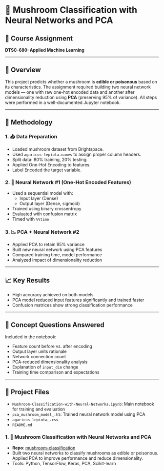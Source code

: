 # 🍄 Mushroom Classification with Neural Networks and PCA

## 📘 Course Assignment
**DTSC-680: Applied Machine Learning**  

---

## 📌 Overview
This project predicts whether a mushroom is **edible or poisonous** based on its characteristics. The assignment required building two neural network models — one with raw one-hot encoded data and another after dimensionality reduction using **PCA** (preserving 95% of variance). All steps were performed in a well-documented Jupyter notebook.

---

## 🧪 Methodology

### 1. 📥 Data Preparation
- Loaded mushroom dataset from Brightspace.
- Used `agaricus-lepiota.names` to assign proper column headers.
- Split data: 80% training, 20% testing.
- Applied One-Hot Encoding to features.
- Label Encoded the target variable.

### 2. 🤖 Neural Network #1 (One-Hot Encoded Features)
- Used a sequential model with:
  - Input layer (Dense)
  - Output layer (Dense, sigmoid)
- Trained using binary crossentropy
- Evaluated with confusion matrix
- Timed with `%%time`

### 3. 📉 PCA + Neural Network #2
- Applied PCA to retain 95% variance
- Built new neural network using PCA features
- Compared training time, model performance
- Analyzed impact of dimensionality reduction

---

## 📈 Key Results

- High accuracy achieved on both models
- PCA model reduced input features significantly and trained faster
- Confusion matrices show strong classification performance

---

## 🧠 Concept Questions Answered
Included in the notebook:
- Feature count before vs. after encoding
- Output layer units rationale
- Network connection count
- PCA-reduced dimensionality analysis
- Explanation of `input_dim` change
- Training time comparison and expectations

---

## 📁 Project Files
- `Mushroom-Classification-with-Neural-Networks.ipynb`: Main notebook for training and evaluation  
- `pca_mushroom_model_.h5`: Trained neural network model using PCA  
- `agaricus-lepiota_.csv` 
- `README.md`

### 1. 🍄 Mushroom Classification with Neural Networks and PCA
- **Repo**: [mushroom-classification](https://github.com/yourusername/mushroom-classification)
- Built two neural networks to classify mushrooms as edible or poisonous. Applied PCA to improve performance and reduce dimensionality.
- Tools: Python, TensorFlow, Keras, PCA, Scikit-learn

